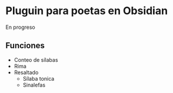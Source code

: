 # Pluguin para poetas en Obsidian
En progreso

## Funciones
- Conteo de sílabas
- Rima
- Resaltado 
  - Sílaba tonica
  - Sinalefas
